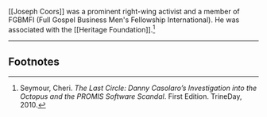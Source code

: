 [[Joseph Coors]] was a prominent right-wing activist and a member of FGBMFI (Full Gospel Business Men's Fellowship International). He was associated with the [[Heritage Foundation]].[^1]

---
## Footnotes

[^1]: Seymour, Cheri. *The Last Circle: Danny Casolaro’s Investigation into the Octopus and the PROMIS Software Scandal*. First Edition. TrineDay, 2010.